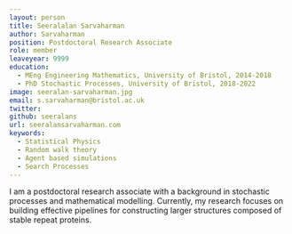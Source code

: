 ```yaml
---
layout: person
title: Seeralalan Sarvaharman
author: Sarvaharman
position: Postdoctoral Research Associate
role: member
leaveyear: 9999
education:
  - MEng Engineering Mathematics, University of Bristol, 2014-2018
  - PhD Stochastic Processes, University of Bristol, 2018-2022
image: seeralan-sarvaharman.jpg
email: s.sarvaharman@bristol.ac.uk
twitter:
github: seeralans
url: seeralansarvaharman.com
keywords:
  - Statistical Physics
  - Random walk theory
  - Agent based simulations
  - Search Processes
---
```

I am a postdoctoral research associate with a background in stochastic processes and mathematical modelling. Currently, my research focuses on building effective pipelines for constructing larger structures composed of stable repeat proteins.

